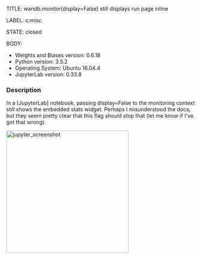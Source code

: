 TITLE:
wandb.monitor(display=False) still displays run page inline

LABEL:
c:misc

STATE:
closed

BODY:
* Weights and Biases version: 0.6.18
* Python version: 3.5.2
* Operating System: Ubuntu 16.04.4
* JupyterLab version: 0.33.8

### Description

In a [JupyterLab] notebook, passing display=False to the monitoring context still shows the embedded stats widget.  Perhaps I misunderstood the docs, but they seem pretty clear that this flag should stop that (let me know if I've got that wrong).

<img width="326" alt="jupyter_screenshot" src="https://user-images.githubusercontent.com/6130352/45177109-f6214900-b1df-11e8-80fc-5551077ad816.png">



